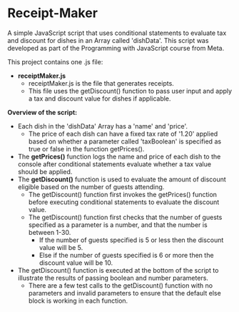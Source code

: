 # Receipt-Maker
A simple JavaScript script that uses conditional statements to evaluate tax and discount for dishes in an Array called 'dishData'. This script was developed as part of the Programming with JavaScript course from Meta.

This project contains one .js file:
- **receiptMaker.js**
  - receiptMaker.js is the file that generates receipts.
  - This file uses the getDiscount() function to pass user input and apply a tax and discount value for dishes if applicable.

**Overview of the script:**
- Each dish in the 'dishData' Array has a 'name' and 'price'.
  - The price of each dish can have a fixed tax rate of '1.20' applied based on whether a parameter called 'taxBoolean' is specified as true or false in the function getPrices().
- The **getPrices()** function logs the name and price of each dish to the console after conditional statements evaluate whether a tax value should be applied.
- The **getDiscount()** function is used to evaluate the amount of discount eligible based on the number of guests attending.
  - The getDiscount() function first invokes the getPrices() function before executing conditional statements to evaluate the discount value.
  - The getDiscount() function first checks that the number of guests specified as a parameter is a number, and that the number is between 1-30.
    - If the number of guests specified is 5 or less then the discount value will be 5.
    - Else if the number of guests specified is 6 or more then the discount value will be 10. 
- The getDiscount() function is executed at the bottom of the script to illustrate the results of passing boolean and number parameters.
  - There are a few test calls to the getDiscount() function with no parameters and invalid parameters to ensure that the default else block is working in each function.
